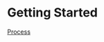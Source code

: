 <!-- type: row -->

<!-- type: card
description: Our Developer Guides provide detailed information and best practices for integrating our APIs and payment solutions. Select a topic below to get started.
-->

<!-- type: row-end -->

# Getting Started

<!-- type: row -->

<!-- type: card
title: Integration Process Overview
description: Provides a high-level overview of the integration and workflow
link: ../../../../docs/documentation/IntegrationProcessOverview.md

<!-- type: row-end -->

[Process](../../../../docs/documentation/IntegrationProcessOverview.md)
